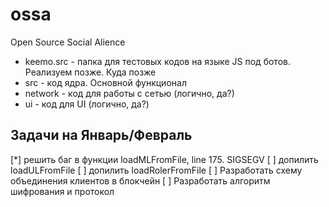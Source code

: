 # ossa
Open Source Social Alience

* keemo.src - папка для тестовых кодов на языке JS под ботов. Реализуем позже. Куда позже
* src - код ядра. Основной функционал
* network - код для работы с сетью (логично, да?)
* ui - код для UI (логично, да?)

## Задачи на Январь/Февраль
[*] решить баг в функции loadMLFromFile, line 175. SIGSEGV
[ ] допилить loadULFromFile
[ ] допилить loadRolerFromFile
[ ] Разработать схему объединения клиентов в блокчейн
[ ] Разработать алгоритм шифрования и протокол
